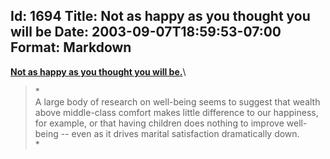 Id: 1694
Title: Not as happy as you thought you will be
Date: 2003-09-07T18:59:53-07:00
Format: Markdown
--------------
**[Not as happy as you thought you will
be.](http://www.nytimes.com/2003/09/07/magazine/07HAPPINESS.html?pagewanted=all&position=)**\

> *\
> A large body of research on well-being seems to suggest that wealth
> above middle-class comfort makes little difference to our happiness,
> for example, or that having children does nothing to improve
> well-being -- even as it drives marital satisfaction dramatically
> down.\
> *
